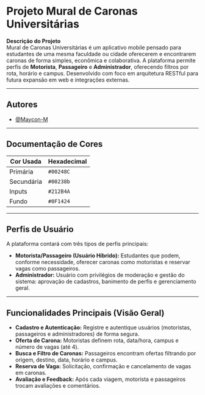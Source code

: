 # Projeto Mural de Caronas Universitárias

**Descrição do Projeto**\
Mural de Caronas Universitárias é um aplicativo mobile pensado para estudantes de uma mesma faculdade ou cidade oferecerem e encontrarem caronas de forma simples, econômica e colaborativa. A plataforma permite perfis de **Motorista**, **Passageiro** e **Administrador**, oferecendo filtros por rota, horário e campus. Desenvolvido com foco em arquitetura RESTful para futura expansão em web e integrações externas.

---

## Autores

- [@Maycon-M](https://github.com/Maycon-M)

---

## Documentação de Cores

| Cor Usada  | Hexadecimal |
| ---------- | ----------- |
| Primária   | `#00248C`   |
| Secundária | `#00238b`   |
| Inputs     | `#212B4A`   |
| Fundo      | `#0F1424`   |

---

## Perfis de Usuário

A plataforma contará com três tipos de perfis principais:

- **Motorista/Passageiro (Usuário Híbrido):** Estudantes que podem, conforme necessidade, oferecer caronas como motoristas e reservar vagas como passageiros.
- **Administrador:** Usuário com privilégios de moderação e gestão do sistema: aprovação de cadastros, banimento de perfis e gerenciamento geral.

---

## Funcionalidades Principais (Visão Geral)

- **Cadastro e Autenticação:** Registre e autentique usuários (motoristas, passageiros e administradores) de forma segura.
- **Oferta de Carona:** Motoristas definem rota, data/hora, campus e número de vagas (até 4).
- **Busca e Filtro de Caronas:** Passageiros encontram ofertas filtrando por origem, destino, data, horário e campus.
- **Reserva de Vaga:** Solicitação, confirmação e cancelamento de vagas em caronas.
- **Avaliação e Feedback:** Após cada viagem, motorista e passageiros trocam avaliações e comentários.
